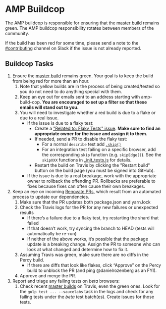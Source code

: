 # AMP Buildcop

The AMP buildcop is responsible for ensuring that the [master build](https://travis-ci.org/ampproject/amphtml/branches) remains green.  The AMP buildcop responsibility rotates between members of the community.

If the build has been red for some time, please send a note to the [#contributing](https://amphtml.slack.com/messages/C9HRJ1GPN) channel on Slack if the issue is not already reported.

## Buildcop Tasks

1. Ensure the [master build](https://travis-ci.org/ampproject/amphtml/branches) remains green.  Your goal is to keep the build from being red for more than an hour.
    1.  Note that yellow builds are in the process of being created/tested so you do not need to do anything special with them.
    2.  Keep an eye out for emails sent to an address starting with amp-build-cop.  **You are encouraged to set up a filter so that these emails will stand out to you.**
    3.  You will need to investigate whether a red build is due to a flake or due to a real issue.
        *   If the issue is due to a flaky test:
            *   Create a ["Related to: Flaky Tests" issue](https://github.com/ampproject/amphtml/issues?q=is%3Aopen+is%3Aissue+label%3A%22Related+to%3A+Flaky+Tests%22).  **Make sure to find an appropriate owner for the issue and assign it to them.**
            *   If needed, send a PR to disable the flaky test:
                *   For a normal `describe` test add [`.skip()`](https://mochajs.org/#inclusive-tests)
                *   For an integration test failing on a specific browser, add the corresponding `skip` function (e.g. `skipEdge()`).  See the `skipXXX` functions in [_init_tests.js](https://github.com/ampproject/amphtml/blob/master/test/_init_tests.js) for details.
            *   Restart the build on Travis by clicking the "Restart build" button on the build page (you must be signed into GitHub).
        *   If the issue is due to a real breakage, work with the appropriate owner to rollback the offending PR.  Rollbacks are preferable to fixes because fixes can often cause their own breakages.
2.  Keep an eye on incoming [Renovate PRs](https://github.com/ampproject/amphtml/pulls/renovate-bot), which result from an automated process to update our dependencies.
    1.  Make sure that the PR updates both package.json and yarn.lock
    2.  Check the Travis logs for the PR for any new failures or unexpected results
        *   If there’s a failure due to a flaky test, try restarting the shard that failed
        *   If that doesn’t work, try syncing the branch to HEAD (tests will automatically be re-run)
        *   If neither of the above works, it’s possible that the package update is a breaking change. Assign the PR to someone who can look at what changed and determine how to fix it.
    3.  Assuming Travis was green, make sure there are no diffs in the Percy build.
        *   If there are diffs that look like flakes, click “Approve” on the Percy build to unblock the PR (and ping @danielrozenberg as an FYI).
    4.  Approve and merge the PR.
3.  Report and triage any failing tests on *beta* browsers:
    1.  Check recent [master builds](https://travis-ci.org/ampproject/amphtml/branches) on Travis, even the green ones. Look for the `gulp test ... --saucelabs` task in the logs and check for any failing tests under the *beta* test batch(es). Create issues for those tests.
